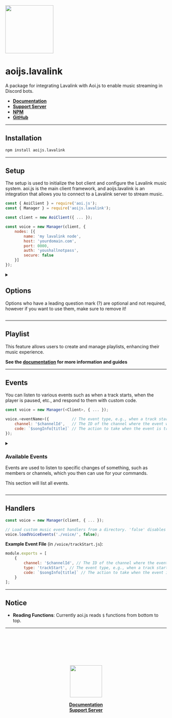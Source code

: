 <img src="https://cdn.noujs.my.id/guild/lavalink.png" width="150">

# aoijs.lavalink

A package for integrating Lavalink with Aoi.js to enable music streaming in Discord bots.

- **[ Documentation ](https://lavalink.noujs.my.id)**
- **[ Support Server ](https://discord.com/invite/hyQYXcVnmZ)**
- **[ NPM ](https://npmjs.org/package/aoijs.lavalink)**
- **[ GitHub ](https://github.com/tyowk/aoijs.lavalink)**

---

## Installation

```bash
npm install aoijs.lavalink
```

---

## Setup

The setup is used to initialize the bot client and configure the Lavalink music system. aoi.js is the main client framework, and aoijs.lavalink is an integration that allows you to connect to a Lavalink server to stream music.

```js
const { AoiClient } = require('aoi.js');
const { Manager } = require('aoijs.lavalink');

const client = new AoiClient({ ... });

const voice = new Manager(client, {
    nodes: [{
        name: 'my lavalink node',
        host: 'yourdomain.com',
        port: 0000,
        auth: 'youshallnotpass',
        secure: false
    }]
});
```

<details>
<summary><h2>Options</h2><p>Options who have a leading question mark (?) are optional and not required, however if you want to use them, make sure to remove it!</p></summary>
    
```js
new Manager(<Client>, {
    nodes: [{
        name: string,
        host: string,
        port: number,
        auth: string,
        secure: boolean
    },{ /* add more node */ }],

    maxQueueSize?: number,
    maxPlaylistSize?: number,
    maxHistorySize?: number,
    searchEngine?: string,
    debug?: boolean,
    defaultVolume?: number,
    maxVolume?: number,
    noLimitVolume?: boolean,
    deleteNowPlaying?: boolean

});

````

### Default Options
| Option | Type | Default | Description |
|--------|------|---------|--------------------|
| nodes | **[`Array`](#node-options)** | | (see below) |
| maxQueueSize | number | 100 | Maximum number of tracks that can be queued for playback. |
| maxPlaylistSize | number | 100 | Maximum number of tracks that can be in a playlist. |
| maxHistorySize | number | 100 | Maximum number of tracks that can be saved in the history. |
| searchEngine | string | youtube | Default search engine. You can set this to 'soundcloud' or 'spotify' or others. |
| debug | boolean | false | Whether to enable debug logs for the music client. |
| defaultVolume | number | 100 | Set default volume when the player created. |
| maxVolume | number | 200 | Maximum volume player can handle. |
| noLimitVolume | boolean | false | Whether to enable no limit volume (not recommended). |
| deleteNowPlaying | number | 200 | Whether to enable auto-delete now playing message when track ends. |

### Node Options
| Option | Type | Description |
|--------|------|--------------------|
| Name | string | custom name for the Lavalink node (can be any string) |
| host | string | URL to your Lavalink node. Replace with your actual Lavalink server URL. |
| port | number | Your lavalink server port. |
| auth | boolean | Authentication password for the Lavalink node. |
| secure | boolean | Set to true if your Lavalink server uses SSL/TLS (HTTPS). |

see [here](https://guide.shoukaku.shipgirl.moe/guides/2-options/) for more client options.

</details>

---

## Playlist

This feature allows users to create and manage playlists, enhancing their music experience.

**See the [documentation](https://lavalink.noujs.my.id/guides/playlist) for more information and guides**

---

## Events

You can listen to various events such as when a track starts, when the player is paused, etc., and respond to them with custom code.

```js
const voice = new Manager(<Client>, { ... });

voice.<eventName>({          // The event type, e.g., when a track starts playing ('trackStart').
    channel: '$channelId',   // The ID of the channel where the event will trigger (can be dynamic or static).
    code: `$songInfo[title]` // The action to take when the event is triggered. Here it will return the title of the song.
});
````

<details>
<summary><h3>Available Events</h3><p>Events are used to listen to specific changes of something, such as members or channels, which you then can use for your commands.

This section will list all events.</p></summary>

```sh
* trackStart
* trackEnd
* trackStuck
* trackPaused
* trackResumed
* queueStart
* queueEnd
* nodeConnect
* nodeReconnect
* nodeDisconnect
* nodeError
* nodeDestroy
* nodeDebug
* socketClosed
* playerCreate
* playerDestroy
* playerException
* playerUpdate
* playerMove
```

</details>

---

## Handlers

```js
const voice = new Manager(client, { ... });

// Load custom music event handlers from a directory. 'false' disables debug logs.
voice.loadVoiceEvents('./voice/', false);
```

**Example Event File** (in `/voice/trackStart.js`):

```js
module.exports = [
    {
        channel: '$channelId', // The ID of the channel where the event will trigger (can be dynamic or static).
        type: 'trackStart', // The event type, e.g., when a track starts playing ('trackStart').
        code: `$songInfo[title]` // The action to take when the event is triggered. Here it will return the title of the song.
    }
];
```

---

## Notice

- **Reading Functions**: Currently aoi.js reads `$` functions from bottom to top.

---

<div align="center">
<br>
<br>
<br>
<br>
<br>
<br>
<img src="https://cdn.noujs.my.id/guild/lavabird.png" width="100">
<br>

**[ Documentation ](https://lavalink.noujs.my.id)** <br>
**[ Support Server ](https://discord.com/invite/hyQYXcVnmZ)**

</div>
